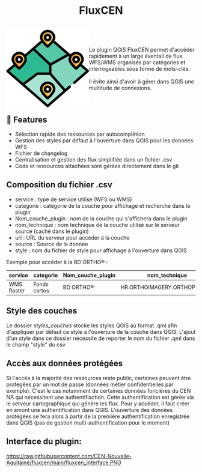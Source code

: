 # <p align="center">FluxCEN</p>

<img align="left" src=https://raw.githubusercontent.com/CEN-Nouvelle-Aquitaine/fluxcen/main/icon.png  width="220"/>
<br>
<br>
<br>
Le plugin QGIS FluxCEN permet d'accéder rapidement à un large éventail de flux WFS/WMS organisés par catégories et interrogeables sous forme de mots-clés. 
<br>
<br>
Il évite ainsi d'avoir à gérer dans QGIS une multitude de connexions.
<br>
<br>
<br>

## 🧐 Features    
- Sélection rapide des ressources par autocomplétion
- Gestion des styles par défaut à l'ouverture dans QGIS pour les données WFS
- Fichier de changelog
- Centralisation  et gestion des flux simplifiée dans un fichier .csv
- Code et ressources attachées sont gérées directement dans le git

## Composition du fichier .csv
  
  * service : type de service utilisé (WFS ou WMS)
  * categorie : categorie de la couche pour affichage et recherche dans le plugin
  * Nom_couche_plugin : nom de la couche qui s'affichera dans le plugin
  * nom_technique : nom technique de la couche utilisé sur le serveur source (caché dans le plugin)
  * url : URL du serveur pour accéder à la couche
  * source : Source de la donnée
  * style : nom du fichier de style pour affichage à l'ouverture dans QGIS
 
 Exemple pour accéder à la BD ORTHO® :
 
 | service | categorie | Nom_couche_plugin | nom_technique | url | source | style |
| -------- | -------- | -------- | -------- | -------- |-------- | -------- |
| WMS Raster| Fonds cartos | BD ORTHO® | HR.ORTHOIMAGERY.ORTHOPHOTOS |https://wxs.ign.fr/ortho/geoportail/r/wms?SERVICE=WMS&VERSION=1.3.0&REQUEST=GetCapabilities| IGN  | |

 
 
## Style des couches
 
 Le dossier *styles_couches* stocke les styles QGIS au format .qml afin d'appliquer par défaut ce style à l'ouverture de la couche dans QGIS. L'ajout d'un style dans ce dossier nécessite de reporter le nom du fichier .qml dans le champ "style" du csv.
 
  
## Accès aux données protégées

Si l'accès à la majorité des ressources reste public, certaines peuvent être protégées par un mot de passe (données métier confidentielles par exemple).
C'est le cas notamment de certaines données foncières du CEN NA qui nécessitent une authentifiaction. Cette authentification est gérée via le serveur cartographique qui génère les flux.
Pour y accéder, il faut créer en amont une authentification dans QGIS. L'ouverture des données protégées se fera alors à partir de la première authentification enregistrée dans QGIS (pas de gestion multi-authentification pour le moment)

## Interface du plugin:

https://raw.githubusercontent.com/CEN-Nouvelle-Aquitaine/fluxcen/main/fluxcen_interface.PNG


